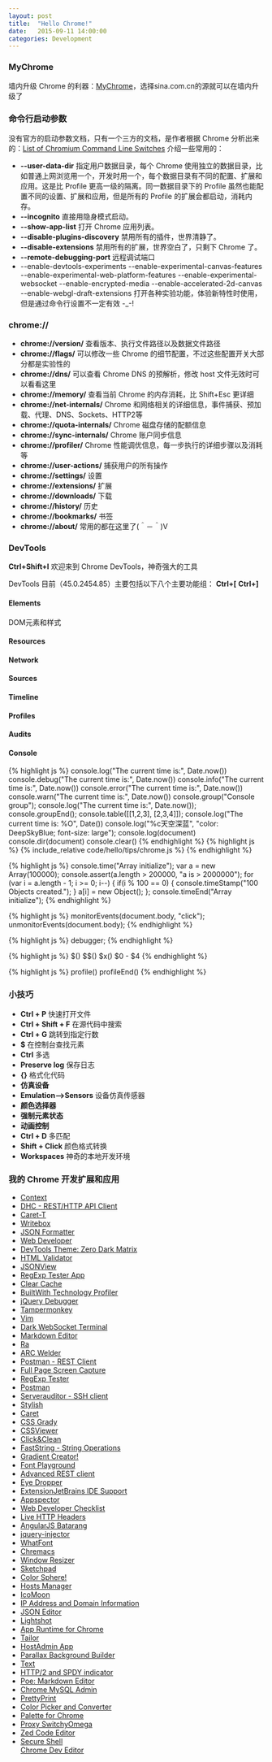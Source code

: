 ```yaml
---
layout: post
title:  "Hello Chrome!"
date:   2015-09-11 14:00:00
categories: Development
---
```


### MyChrome
墙内升级 Chrome 的利器：[MyChrome](http://code.taobao.org/p/mychrome/src/trunk/release/)，选择sina.com.cn的源就可以在墙内升级了

### 命令行启动参数
没有官方的启动参数文档，只有一个三方的文档，是作者根据 Chrome 分析出来的：[List of Chromium Command Line Switches](http://peter.sh/experiments/chromium-command-line-switches/)  介绍一些常用的：  

+ **--user-data-dir** 指定用户数据目录，每个 Chrome 使用独立的数据目录，比如普通上网浏览用一个，开发时用一个，每个数据目录有不同的配置、扩展和应用。这是比 Profile 更高一级的隔离。同一数据目录下的 Profile 虽然也能配置不同的设置、扩展和应用，但是所有的 Profile 的扩展会都启动，消耗内存。  
+ **--incognito** 直接用隐身模式启动。  
+ **--show-app-list** 打开 Chrome 应用列表。  
+ **--disable-plugins-discovery** 禁用所有的插件，世界清静了。  
+ **--disable-extensions** 禁用所有的扩展，世界空白了，只剩下 Chrome 了。  
+ **--remote-debugging-port** 远程调试端口
+ --enable-devtools-experiments --enable-experimental-canvas-features --enable-experimental-web-platform-features --enable-experimental-websocket --enable-encrypted-media --enable-accelerated-2d-canvas --enable-webgl-draft-extensions 打开各种实验功能，体验新特性时使用，但是通过命令行设置不一定有效 -_-!  

### chrome://
+ **chrome://version/** 查看版本、执行文件路径以及数据文件路径  
+ **chrome://flags/** 可以修改一些 Chrome 的细节配置，不过这些配置开关大部分都是实验性的
+ **chrome://dns/** 可以查看 Chrome DNS 的预解析，修改 host 文件无效时可以看看这里
+ **chrome://memory/** 查看当前 Chrome 的内存消耗，比 Shift+Esc 更详细
+ **chrome://net-internals/** Chrome 和网络相关的详细信息，事件捕获、预加载、代理、DNS、Sockets、HTTP2等
+ **chrome://quota-internals/** Chrome 磁盘存储的配额信息
+ **chrome://sync-internals/** Chrome 账户同步信息
+ **chrome://profiler/** Chrome 性能调优信息，每一步执行的详细步骤以及消耗等
+ **chrome://user-actions/** 捕获用户的所有操作  
+ **chrome://settings/** 设置  
+ **chrome://extensions/** 扩展  
+ **chrome://downloads/** 下载  
+ **chrome://history/** 历史  
+ **chrome://bookmarks/** 书签  
+ **chrome://about/** 常用的都在这里了(＾－＾)V  

### DevTools
**Ctrl+Shift+I** 欢迎来到 Chrome DevTools，神奇强大的工具

DevTools 目前（45.0.2454.85）主要包括以下八个主要功能组：
**Ctrl+[**    **Ctrl+]**
#### Elements
DOM元素和样式
#### Resources
#### Network
#### Sources
#### Timeline
#### Profiles
#### Audits
#### Console
{% highlight js %}
console.log("The current time is:", Date.now())
console.debug("The current time is:", Date.now())
console.info("The current time is:", Date.now())
console.error("The current time is:", Date.now())
console.warn("The current time is:", Date.now())
console.group("Console group");
console.log("The current time is:", Date.now());
console.groupEnd();
console.table([[1,2,3], [2,3,4]]);
console.log("The current time is: %O", Date())
console.log("%c天空深蓝", "color: DeepSkyBlue; font-size: large");
console.log(document)
console.dir(document)
console.clear()
{% endhighlight %}
{% highlight js %}
{% include_relative code/hello/tips/chrome.js %}
{% endhighlight %}

{% highlight js %}
console.time("Array initialize");
    var a = new Array(100000);
    console.assert(a.length > 200000, "a is > 2000000");
    for (var i = a.length - 1; i >= 0; i--) {
        if(i % 100 == 0) {
            console.timeStamp("100 Objects created.");
        }
        a[i] = new Object();
    };
console.timeEnd("Array initialize");
{% endhighlight %}

{% highlight js %}
monitorEvents(document.body, "click");
unmonitorEvents(document.body);
{% endhighlight %}

{% highlight js %}
debugger;
{% endhighlight %}

{% highlight js %}
$()
$$()
$x()
$0 - $4
{% endhighlight %}

{% highlight js %}
profile()
profileEnd()
{% endhighlight %}

### 小技巧
+ **Ctrl + P** 快速打开文件
+ **Ctrl + Shift + F** 在源代码中搜索
+ **Ctrl + G** 跳转到指定行数
+ **$** 在控制台查找元素
+ **Ctrl** 多选
+ **Preserve log** 保存日志
+ **{}** 格式化代码
+ **仿真设备**
+ **Emulation-->Sensors** 设备仿真传感器
+ **颜色选择器**
+ **强制元素状态**
+ **动画控制**
+ **Ctrl + D** 多匹配
+ **Shift + Click** 颜色格式转换
+ **Workspaces** 神奇的本地开发环境

### 我的 Chrome 开发扩展和应用
+ [Context](https://chrome.google.com/webstore/detail/context/aalnjolghjkkogicompabhhbbkljnlka)  
+ [DHC - REST/HTTP API Client](https://chrome.google.com/webstore/detail/context/aejoelaoggembcahagimdiliamlcdmfm)  
+ [Caret-T](https://chrome.google.com/webstore/detail/context/agiednhnlghobdgpgfdnbdaflnngmoij)  
+ [Writebox](https://chrome.google.com/webstore/detail/context/bbehjmjchoiaglkeboicbgkpfafcmhij)  
+ [JSON Formatter](https://chrome.google.com/webstore/detail/context/bcjindcccaagfpapjjmafapmmgkkhgoa)  
+ [Web Developer](https://chrome.google.com/webstore/detail/context/bfbameneiokkgbdmiekhjnmfkcnldhhm)  
+ [DevTools Theme: Zero Dark Matrix](https://chrome.google.com/webstore/detail/context/bomhdjeadceaggdgfoefmpeafkjhegbo)  
+ [HTML Validator](https://chrome.google.com/webstore/detail/context/cgndfbhngibokieehnjhbjkkhbfmhojo)  
+ [JSONView](https://chrome.google.com/webstore/detail/context/chklaanhfefbnpoihckbnefhakgolnmc)  
+ [RegExp Tester App](https://chrome.google.com/webstore/detail/context/cmmblmkfaijaadfjapjddbeaoffeccib)  
+ [Clear Cache](https://chrome.google.com/webstore/detail/context/cppjkneekbjaeellbfkmgnhonkkjfpdn)  
+ [BuiltWith Technology Profiler](https://chrome.google.com/webstore/detail/context/dapjbgnjinbpoindlpdmhochffioedbn)  
+ [jQuery Debugger](https://chrome.google.com/webstore/detail/context/dbhhnnnpaeobfddmlalhnehgclcmjimi)  
+ [Tampermonkey](https://chrome.google.com/webstore/detail/context/dhdgffkkebhmkfjojejmpbldmpobfkfo)  
+ [Vim](https://chrome.google.com/webstore/detail/context/dhhoacdlegcbdglbfnhgnlchpkdlofkb)  
+ [Dark WebSocket Terminal](https://chrome.google.com/webstore/detail/context/dmogdjmcpfaibncngoolgljgocdabhke)  
+ [Markdown Editor](https://chrome.google.com/webstore/detail/context/dpibenlpmppnjcjfpcdgfomalnejildm)  
+ [Ra](https://chrome.google.com/webstore/detail/context/egipeapdjjhflkafmacobnmdbdkanoag)  
+ [ARC Welder](https://chrome.google.com/webstore/detail/context/emfinbmielocnlhgmfkkmkngdoccbadn)  
+ [Postman - REST Client](https://chrome.google.com/webstore/detail/context/fdmmgilgnpjigdojojpjoooidkmcomcm)  
+ [Full Page Screen Capture](https://chrome.google.com/webstore/detail/context/fdpohaocaechififmbbbbbknoalclacl)  
+ [RegExp Tester](https://chrome.google.com/webstore/detail/context/fekbbmalpajhfifodaakkfeodkpigjbk)  
+ [Postman](https://chrome.google.com/webstore/detail/context/fhbjgbiflinjbdggehcddcbncdddomop)  
+ [Serverauditor - SSH client](https://chrome.google.com/webstore/detail/context/fjcdjmmkgnkgihjnlbgcdamkadlkbmam)  
+ [Stylish](https://chrome.google.com/webstore/detail/context/fjnbnpbmkenffdnngjfgmeleoegfcffe)  
+ [Caret](https://chrome.google.com/webstore/detail/context/fljalecfjciodhpcledpamjachpmelml)  
+ [CSS Grady](https://chrome.google.com/webstore/detail/context/gdhlnmdfoeaagdlljpiklddgfnfidfli)  
+ [CSSViewer](https://chrome.google.com/webstore/detail/context/ggfgijbpiheegefliciemofobhmofgce)  
+ [Click&Clean](https://chrome.google.com/webstore/detail/context/ghgabhipcejejjmhhchfonmamedcbeod)  
+ [FastString - String Operations](https://chrome.google.com/webstore/detail/context/gpknmoniniacaobkeclmiiaekniaddnd)  
+ [Gradient Creator!](https://chrome.google.com/webstore/detail/context/hcplneddoadgichngfbobgpllfphdfla)  
+ [Font Playground](https://chrome.google.com/webstore/detail/context/hdpmpnhaoddjelneingmbnhaibbmjgno)  
+ [Advanced REST client](https://chrome.google.com/webstore/detail/context/hgmloofddffdnphfgcellkdfbfbjeloo)  
+ [Eye Dropper](https://chrome.google.com/webstore/detail/context/hmdcmlfkchdmnmnmheododdhjedfccka)  
+ [ExtensionJetBrains IDE Support](https://chrome.google.com/webstore/detail/context/hmhgeddbohgjknpmjagkdomcpobmllji)  
+ [Appspector](https://chrome.google.com/webstore/detail/context/homgcnaoacgigpkkljjjekpignblkeae)  
+ [Web Developer Checklist](https://chrome.google.com/webstore/detail/context/iahamcpedabephpcgkeikbclmaljebjp)  
+ [Live HTTP Headers](https://chrome.google.com/webstore/detail/context/iaiioopjkcekapmldfgbebdclcnpgnlo)  
+ [AngularJS Batarang](https://chrome.google.com/webstore/detail/context/ighdmehidhipcmcojjgiloacoafjmpfk)  
+ [jquery-injector](https://chrome.google.com/webstore/detail/context/indebdooekgjhkncmgbkeopjebofdoid)  
+ [WhatFont](https://chrome.google.com/webstore/detail/context/jabopobgcpjmedljpbcaablpmlmfcogm)  
+ [Chremacs](https://chrome.google.com/webstore/detail/context/kglkomofdfeolfjjnmhdpkadaildaogd)  
+ [Window Resizer](https://chrome.google.com/webstore/detail/context/kkelicaakdanhinjdeammmilcgefonfh)  
+ [Sketchpad](https://chrome.google.com/webstore/detail/context/kkghjbajgkcialbbimbifdcjilhcgoim)  
+ [Color Sphere!](https://chrome.google.com/webstore/detail/context/knomilfbnhpkmibhmleppnkmcempglag)  
+ [Hosts Manager](https://chrome.google.com/webstore/detail/context/kpfmckjjpabojdhlncnccfhkfhbmnjfi)  
+ [IcoMoon](https://chrome.google.com/webstore/detail/context/kppingdhhalimbaehfmhldppemnmlcjd)  
+ [IP Address and Domain Information](https://chrome.google.com/webstore/detail/context/lhgkegeccnckoiliokondpaaalbhafoa)  
+ [JSON Editor](https://chrome.google.com/webstore/detail/context/lhkmoheomjbkfloacpgllgjcamhihfaj)  
+ [Lightshot](https://chrome.google.com/webstore/detail/context/mbniclmhobmnbdlbpiphghaielnnpgdp)  
+ [App Runtime for Chrome](https://chrome.google.com/webstore/detail/context/mfaihdlpglflfgpfjcifdjdjcckigekc)  
+ [Tailor](https://chrome.google.com/webstore/detail/context/mfakmogheanjhlgjhpijkhdjegllgenf)  
+ [HostAdmin App](https://chrome.google.com/webstore/detail/context/mfoaclfeiefiehgaojbmncmefhdnikeg)  
+ [Parallax Background Builder](https://chrome.google.com/webstore/detail/context/mklkemobgbjfgpnhfbdbainmenjanpbe)  
+ [Text](https://chrome.google.com/webstore/detail/context/mmfbcljfglbokpmkimbfghdkjmjhdgbg)  
+ [HTTP/2 and SPDY indicator](https://chrome.google.com/webstore/detail/context/mpbpobfflnpcgagjijhmgnchggcjblin)  
+ [Poe: Markdown Editor](https://chrome.google.com/webstore/detail/context/mpghdlgejmakmgbigejnjnmgdjaddhje)  
+ [Chrome MySQL Admin](https://chrome.google.com/webstore/detail/context/ndgnpnpakfcdjmpgmcaknimfgcldechn)  
+ [PrettyPrint](https://chrome.google.com/webstore/detail/context/nipdlgebaanapcphbcidpmmmkcecpkhg)  
+ [Color Picker and Converter](https://chrome.google.com/webstore/detail/context/ofkcpbjmhcdipbhcdfechmckpaofdjlf)  
+ [Palette for Chrome](https://chrome.google.com/webstore/detail/context/oolpphfmdmjbojolagcbgdemojhcnlod)  
+ [Proxy SwitchyOmega](https://chrome.google.com/webstore/detail/context/padekgcemlokbadohgkifijomclgjgif)  
+ [Zed Code Editor](https://chrome.google.com/webstore/detail/context/pfmjnmeipppmcebplngmhfkleiinphhp)  
+ [Secure Shell](https://chrome.google.com/webstore/detail/context/pnhechapfaindjhompbnflcldabbghjo)  
[Chrome Dev Editor](https://chrome.google.com/webstore/detail/context/pnoffddplpippgcfjdhbmhkofpnaalpg)  